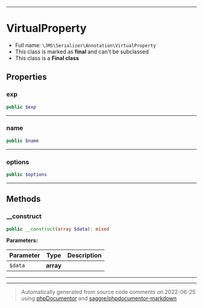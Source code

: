 ***

# VirtualProperty





* Full name: `\JMS\Serializer\Annotation\VirtualProperty`
* This class is marked as **final** and can't be subclassed
* This class is a **Final class**



## Properties


### exp



```php
public $exp
```






***

### name



```php
public $name
```






***

### options



```php
public $options
```






***

## Methods


### __construct



```php
public __construct(array $data): mixed
```








**Parameters:**

| Parameter | Type | Description |
|-----------|------|-------------|
| `$data` | **array** |  |




***


***
> Automatically generated from source code comments on 2022-06-25 using [phpDocumentor](http://www.phpdoc.org/) and [saggre/phpdocumentor-markdown](https://github.com/Saggre/phpDocumentor-markdown)
